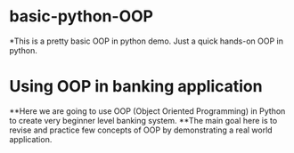 # basic-python-OOP
*This is a pretty basic OOP in python demo. Just a quick hands-on OOP in python.

# Using OOP in banking application
**Here we are going to use OOP (Object Oriented Programming) in Python to create very beginner level banking system.
**The main goal here is to revise and practice few concepts of OOP by demonstrating a real world application.
